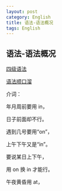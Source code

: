 ```yaml
---
layout: post
category: English
title: 语法-语法概况
tags: English
---
```


## 语法-语法概况

[四级语法](https://mm.edrawsoft.cn/template/57209)



[语法顺口溜](https://zhuanlan.zhihu.com/p/146873536)



介词：

年月周前要用 in，

日子前面却不行。

遇到几号要用“on”，

上午下午又是“in”。

要说某日上下午，

用 on 换 in 才能行。

午夜黄昏用 at，

